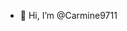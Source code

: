 - 👋 Hi, I’m @Carmine9711


<!---
Carmine9711/Carmine9711 is a ✨ special ✨ repository because its `README.md` (this file) appears on your GitHub profile.
You can click the Preview link to take a look at your changes.
--->
